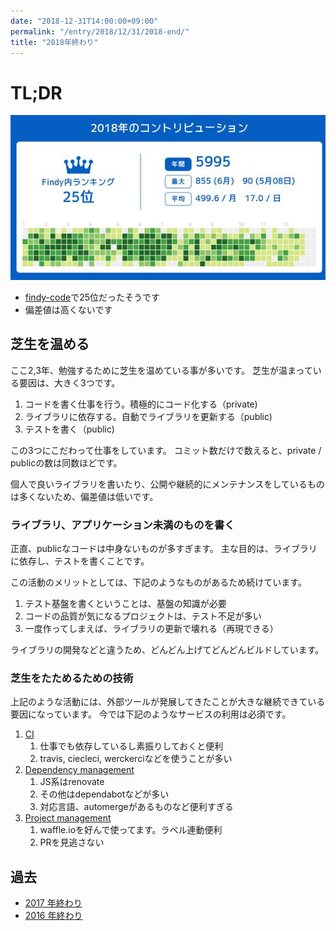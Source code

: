```yaml
---
date: "2018-12-31T14:00:00+09:00"
permalink: "/entry/2018/12/31/2018-end/"
title: "2018年終わり"
---
```


# TL;DR

[![image](/static/_rjyhayX.jpg)](https://twitter.com/9renpoto/status/1075281116548849664)

- [findy-code](https://findy-code.io/)で25位だったそうです
- 偏差値は高くないです

## 芝生を温める

ここ2,3年、勉強するために芝生を温めている事が多いです。
芝生が温まっている要因は、大きく3つです。

1. コードを書く仕事を行う。積極的にコード化する（private)
1. ライブラリに依存する。自動でライブラリを更新する（public)
1. テストを書く（public)

この3つにこだわって仕事をしています。
コミット数だけで数えると、private / publicの数は同数ほどです。

個人で良いライブラリを書いたり、公開や継続的にメンテナンスをしているものは多くないため、偏差値は低いです。

### ライブラリ、アプリケーション未満のものを書く

正直、publicなコードは中身ないものが多すぎます。
主な目的は、ライブラリに依存し、テストを書くことです。

この活動のメリットとしては、下記のようなものがあるため続けています。

1. テスト基盤を書くということは、基盤の知識が必要
1. コードの品質が気になるプロジェクトは、テスト不足が多い
1. 一度作ってしまえば、ライブラリの更新で壊れる（再現できる）

ライブラリの開発などと違うため、どんどん上げてどんどんビルドしています。

### 芝生をたためるための技術

上記のような活動には、外部ツールが発展してきたことが大きな継続できている要因になっています。
今では下記のようなサービスの利用は必須です。

1. [CI](https://github.com/marketplace/category/continuous-integration)
   1. 仕事でも依存しているし素振りしておくと便利
   1. travis, ciecleci, werckerciなどを使うことが多い
1. [Dependency management](https://github.com/marketplace/category/dependency-management)
   1. JS系はrenovate
   1. その他はdependabotなどが多い
   1. 対応言語、automergeがあるものなど便利すぎる
1. [Project management](https://github.com/marketplace/category/project-management)
   1. waffle.ioを好んで使ってます。ラベル連動便利
   1. PRを見逃さない

## 過去

- [2017 年終わり](https://9renpoto.github.io/entry/2017/12/31/2017-end/)
- [2016 年終わり](https://9renpoto.github.io/entry/2017/01/01/2016/)
